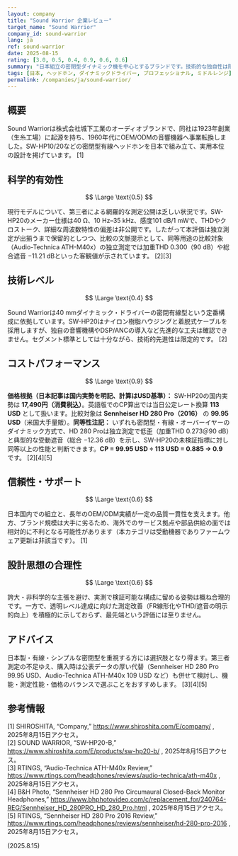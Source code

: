```yaml
---
layout: company
title: "Sound Warrior 企業レビュー"
target_name: "Sound Warrior"
company_id: sound-warrior
lang: ja
ref: sound-warrior
date: 2025-08-15
rating: [3.0, 0.5, 0.4, 0.9, 0.6, 0.6]
summary: "日本組立の密閉型ダイナミック機を中心とするブランドです。技術的な独自性は限定的で、独立測定の不足により科学的評価は保留的です。最安の計測済みスタジオ機と比較したコストパフォーマンスは概ね平均的です。"
tags: [日本, ヘッドホン, ダイナミックドライバー, プロフェッショナル, ミドルレンジ]
permalink: /companies/ja/sound-warrior/
---
```


## 概要

Sound Warriorは株式会社城下工業のオーディオブランドで、同社は1923年創業（生糸工場）に起源を持ち、1960年代にOEM/ODMの音響機器へ事業転換しました。SW-HP10/20などの密閉型有線ヘッドホンを日本で組み立て、実用本位の設計を掲げています。 [1]

## 科学的有効性

$$ \Large \text{0.5} $$

現行モデルについて、第三者による網羅的な測定公開は乏しい状況です。SW-HP20のメーカー仕様は40 Ω、10 Hz–35 kHz、感度101 dB/1 mWで、THDやクロストーク、詳細な周波数特性の偏差は非公開です。したがって本評価は独立測定が出揃うまで保留的としつつ、比較の文脈提示として、同等用途の比較対象（Audio-Technica ATH-M40x）の独立測定では加重THD 0.300（90 dB）や総合遮音 −11.21 dBといった客観値が示されています。 [2][3]

## 技術レベル

$$ \Large \text{0.4} $$

Sound Warriorは40 mmダイナミック・ドライバーの密閉有線型という定番構成に依拠しています。SW-HP20はナイロン樹脂ハウジングと着脱式ケーブルを採用しますが、独自の音響機構やDSP/ANCの導入など先進的な工夫は確認できません。セグメント標準としては十分ながら、技術的先進性は限定的です。 [2]

## コストパフォーマンス

$$ \Large \text{0.9} $$

**価格根拠（日本記事は国内実勢を明記、計算はUSD基準）：** SW-HP20の国内実勢は **17,490円（消費税込）**。英語版でのCP算出では当日公定レート換算 **113 USD** として扱います。比較対象は **Sennheiser HD 280 Pro（2016）** の **99.95 USD**（米国大手量販）。**同等性注記：** いずれも密閉型・有線・オーバーイヤーのダイナミック方式で、HD 280 Proは独立測定で低歪（加重THD 0.273＠90 dB）と典型的な受動遮音（総合 −12.36 dB）を示し、SW-HP20の未検証指標に対し同等以上の性能と判断できます。**CP = 99.95 USD ÷ 113 USD = 0.885 → 0.9** です。 [2][4][5]

## 信頼性・サポート

$$ \Large \text{0.6} $$

日本国内での組立と、長年のOEM/ODM実績が一定の品質一貫性を支えます。他方、ブランド規模は大手に劣るため、海外でのサービス拠点や部品供給の面では相対的に不利となる可能性があります（本カテゴリは受動機器でありファームウェア更新は非該当です）。 [1]

## 設計思想の合理性

$$ \Large \text{0.6} $$

誇大・非科学的な主張を避け、実測で検証可能な構成に留める姿勢は概ね合理的です。一方で、透明レベル達成に向けた測定改善（FR線形化やTHD/遮音の明示的向上）を積極的に示しておらず、最先端という評価には至りません。

## アドバイス

日本製・有線・シンプルな密閉型を重視する方には選択肢となり得ます。第三者測定の不足ゆえ、購入時は公表データの厚い代替（Sennheiser HD 280 Pro 99.95 USD、Audio-Technica ATH-M40x 109 USD など）も併せて検討し、機能・測定性能・価格のバランスで選ぶことをおすすめします。 [3][4][5]

## 参考情報

[1] SHIROSHITA, “Company,” https://www.shiroshita.com/E/company/ , 2025年8月15日アクセス。  
[2] SOUND WARRIOR, “SW-HP20-B,” https://www.shiroshita.com/E/products/sw-hp20-b/ , 2025年8月15日アクセス。  
[3] RTINGS, “Audio-Technica ATH-M40x Review,” https://www.rtings.com/headphones/reviews/audio-technica/ath-m40x , 2025年8月15日アクセス。  
[4] B&H Photo, “Sennheiser HD 280 Pro Circumaural Closed-Back Monitor Headphones,” https://www.bhphotovideo.com/c/replacement_for/240764-REG/Sennheiser_HD_280PRO_HD_280_Pro.html , 2025年8月15日アクセス。  
[5] RTINGS, “Sennheiser HD 280 Pro 2016 Review,” https://www.rtings.com/headphones/reviews/sennheiser/hd-280-pro-2016 , 2025年8月15日アクセス。

(2025.8.15)

